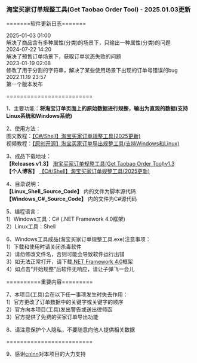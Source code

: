 ### 淘宝买家订单规整工具(Get Taobao Order Tool) - 2025.01.03更新
 
=======软件更新日志=======  
  
2025-01-03 01:00  
解决了商品含有多种属性(分类)的场景下，只输出一种属性(分类)的问题  
2024-07-22 14:20  
解决了预售订单场景下，获取订单状态失败的问题  
2023-01-19 02:08  
修改了用于分割的字符串，解决了某些使用场景下出现的订单号错误的bug  
2022.11.19 23:57  
第一个版本发布  
  
=========================  

1、主要功能：**将淘宝订单页面上的原始数据进行规整，输出为直观的数据(支持Linux系统和Windows系统)**  
  
2、使用方法：  
图文教程：[【C#/Shell】淘宝买家订单规整工具(2025更新)](https://www.zjhcofi.com/2022/12/09/get-taobao-order/)  
视频教程：[【原创开源】淘宝买家订单导出规整工具(支持Windows和Linux)](https://www.bilibili.com/video/BV1Cg411J7zk)  
 
3、成品下载地址：  
**【Releases v1.3】** [淘宝买家订单规整工具(Get Taobao Order Tool)v1.3](https://github.com/ZJHCOFI/get-taobao-order/releases/tag/v1.3)  
**【个人博客】** [【C#/Shell】淘宝买家订单规整工具(2025更新)](https://www.zjhcofi.com/2022/12/09/get-taobao-order/) 
  
4、目录说明：  
**【Linux_Shell_Source_Code】** 内的文件为脚本源代码  
**【Windows_C#_Source_Code】** 内的文件为C#源代码   
  
5、编程语言：  
1）Windows工具：C# (.NET Framework 4.0框架)  
2）Linux工具：Shell  
  
6、Windows工具成品(淘宝买家订单规整工具.exe)注意事项：  
1）下载和使用时请关闭杀毒软件  
2）请勿修改文件名，否则可能会导致软件运行出错  
3）如无法正常打开，请下载[.NET Framework 4.0](https://dotnet.microsoft.com/zh-cn/download/dotnet-framework/thank-you/net40-offline-installer)框架  
4）如点击“开始规整”后软件无响应，请让子弹飞一会儿
    
==========重要内容=========  
  
7、本项目(工具)会在以下任一事项发生时失去作用：  
1）官方更改了订单数据中的关键字或关键字的顺序  
2）官方向本项目(工具)发出警告或送出律师函  
3）官方提供了免费的买家订单导出功能  
  
8、请注意保护个人隐私，不要随意向他人提供相关数据  
  
=========================  
  
9、感谢[cnlnn](https://github.com/cnlnn)对本项目的大力支持
